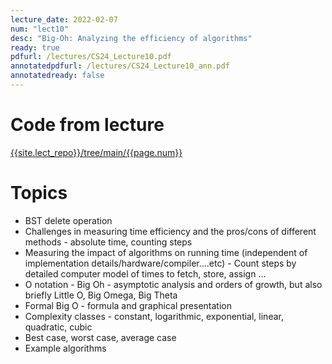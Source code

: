 ```yaml
---
lecture_date: 2022-02-07
num: "lect10"
desc: "Big-Oh: Analyzing the efficiency of algorithms"
ready: true
pdfurl: /lectures/CS24_Lecture10.pdf
annotatedpdfurl: /lectures/CS24_Lecture10_ann.pdf
annotatedready: false	
---
```

# Code from lecture
[{{site.lect_repo}}/tree/main/{{page.num}}]({{site.lect_repo}}/tree/main/{{page.num}})

# Topics

* BST delete operation
* Challenges in measuring time efficiency and the pros/cons of different methods - absolute time, counting steps 
* Measuring the impact of algorithms on running time (independent of implementation details/hardware/compiler....etc) - Count steps by detailed computer model of times to fetch, store, assign … 
* O notation - Big Oh - asymptotic analysis and orders of growth, but also briefly Little O, Big Omega, Big Theta
* Formal Big O - formula and graphical presentation
* Complexity classes - constant, logarithmic, exponential, linear, quadratic, cubic
* Best case, worst case, average case
* Example algorithms